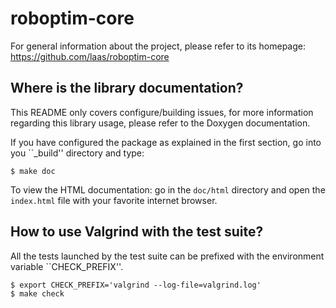 roboptim-core
=============

For general information about the project, please refer to its
homepage: https://github.com/laas/roboptim-core

Where is the library documentation?
-----------------------------------

This README only covers configure/building issues, for more information
regarding this library usage, please refer to the Doxygen documentation.

If you have configured the package as explained in the first section, go
into you ``_build'' directory and type:

    $ make doc

To view the HTML documentation: go in the `doc/html` directory and
open the `index.html` file with your favorite internet browser.


How to use Valgrind with the test suite?
----------------------------------------

All the tests launched by the test suite can be prefixed
with the environment variable ``CHECK_PREFIX''.

    $ export CHECK_PREFIX='valgrind --log-file=valgrind.log'
    $ make check
